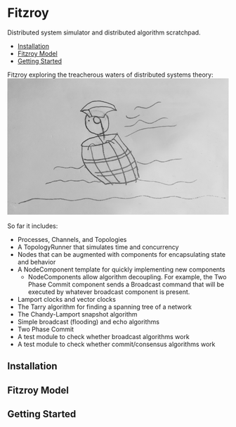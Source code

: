 # Fitzroy

Distributed system simulator and distributed algorithm scratchpad.

* [Installation](#installation)
* [Fitzroy Model](#fitzroy-model)
* [Getting Started](#getting-started)

Fitzroy exploring the treacherous waters of distributed systems theory:
![Fitzroy](/images/fitzroy.gif?raw=true "Fitzroy")

So far it includes:  
* Processes, Channels, and Topologies  
* A TopologyRunner that simulates time and concurrency
* Nodes that can be augmented with components for encapsulating state and behavior  
* A NodeComponent template for quickly implementing new components
  * NodeComponents allow algorithm decoupling. For example, the Two Phase Commit
    component sends a Broadcast command that will be executed by whatever
    broadcast component is present.
* Lamport clocks and vector clocks  
* The Tarry algorithm for finding a spanning tree of a network  
* The Chandy-Lamport snapshot algorithm  
* Simple broadcast (flooding) and echo algorithms
* Two Phase Commit
* A test module to check whether broadcast algorithms work
* A test module to check whether commit/consensus algorithms work

## Installation

## Fitzroy Model

## Getting Started

